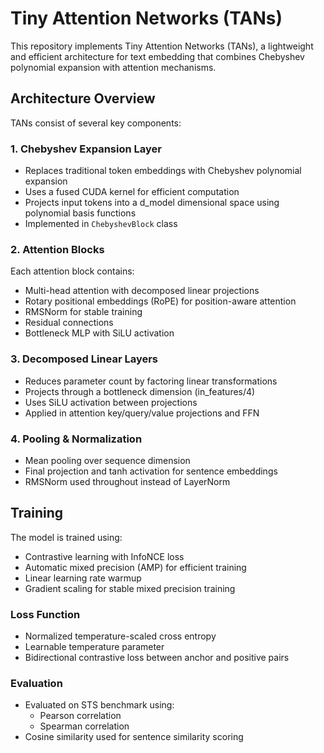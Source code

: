 # Tiny Attention Networks (TANs)

This repository implements Tiny Attention Networks (TANs), a lightweight and efficient architecture for text embedding that combines Chebyshev polynomial expansion with attention mechanisms.

## Architecture Overview

TANs consist of several key components:

### 1. Chebyshev Expansion Layer
- Replaces traditional token embeddings with Chebyshev polynomial expansion
- Uses a fused CUDA kernel for efficient computation
- Projects input tokens into a d_model dimensional space using polynomial basis functions
- Implemented in `ChebyshevBlock` class

### 2. Attention Blocks
Each attention block contains:
- Multi-head attention with decomposed linear projections
- Rotary positional embeddings (RoPE) for position-aware attention
- RMSNorm for stable training
- Residual connections
- Bottleneck MLP with SiLU activation

### 3. Decomposed Linear Layers
- Reduces parameter count by factoring linear transformations
- Projects through a bottleneck dimension (in_features/4)
- Uses SiLU activation between projections
- Applied in attention key/query/value projections and FFN

### 4. Pooling & Normalization
- Mean pooling over sequence dimension
- Final projection and tanh activation for sentence embeddings
- RMSNorm used throughout instead of LayerNorm

## Training

The model is trained using:
- Contrastive learning with InfoNCE loss
- Automatic mixed precision (AMP) for efficient training
- Linear learning rate warmup
- Gradient scaling for stable mixed precision training

### Loss Function
- Normalized temperature-scaled cross entropy
- Learnable temperature parameter
- Bidirectional contrastive loss between anchor and positive pairs

### Evaluation
- Evaluated on STS benchmark using:
  - Pearson correlation
  - Spearman correlation
- Cosine similarity used for sentence similarity scoring


